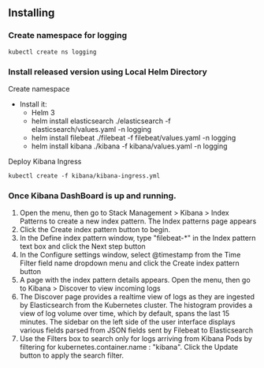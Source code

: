 ## Installing

### Create namespace for logging
```
kubectl create ns logging
```

### Install released version using Local Helm Directory

Create namespace 

* Install it:
  - Helm 3
  - helm install elasticsearch ./elasticsearch -f elasticsearch/values.yaml -n logging
  - helm install filebeat ./filebeat -f filebeat/values.yaml -n logging
  - helm install kibana ./kibana -f kibana/values.yaml -n logging

Deploy Kibana Ingress
```
kubectl create -f kibana/kibana-ingress.yml
```


### Once Kibana DashBoard is up and running.

1. Open the menu, then go to Stack Management > Kibana > Index Patterns to create a new index pattern. The Index patterns page appears
2. Click the Create index pattern button to begin.
3. In the Define index pattern window, type "filebeat-*" in the Index pattern text box and click the Next step button
4. In the Configure settings window, select @timestamp from the Time Filter field name dropdown menu and click the Create index pattern button
5. A page with the index pattern details appears. Open the menu, then go to Kibana > Discover to view incoming logs
6. The Discover page provides a realtime view of logs as they are ingested by Elasticsearch from the Kubernetes cluster. The histogram provides a view of log volume over time, which by default, spans the last 15 minutes. The sidebar on the left side of the user interface displays various fields parsed from JSON fields sent by Filebeat to Elasticsearch
7. Use the Filters box to search only for logs arriving from Kibana Pods by filtering for kubernetes.container.name : "kibana". Click the Update button to apply the search filter.

